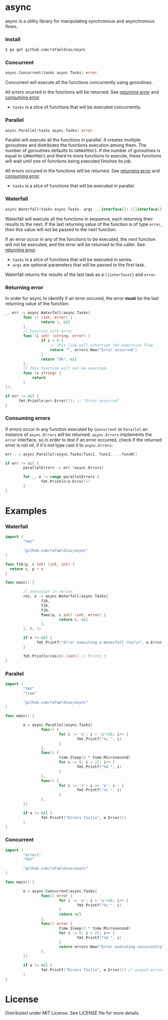 # async

async is a utility library for manipulating synchronous and asynchronous flows.

### Install

```bash
$ go get github.com/rafaeldias/async
```
### Concurrent
```go
async.Concurrent(tasks async.Tasks) error
```

Concurrent will execute all the functions concurrently using goroutines.

All errors ocurred in the functions will be returned. See [returning error](#returning-error) and [consuming error](#consuming-error).

- `tasks` is a slice of functions that will be executed concurrently.

### Parallel
```go
async.Parallel(tasks async.Tasks) error
```

Parallel will execute all the functions in parallel. It creates multiple goroutines and distributes the functions execution among them.
The number of goroutines  defaults to `GOMAXPROCS`. If the number of goroutines is equal to `GOMAXPROCS` and there're more functions to execute, these functions will wait until one of functions being executed finishes its job.

All errors occured in the functions will be returned. See [returning error](#returning-error) and [consuming error](#consuming-error).

- `tasks` is a slice of functions that will be executed in parallel. 

### Waterfall
```go
async.Waterfall(tasks async.Tasks, args ...interface{}) ([]interface[}, error)
```

Waterfall will execute all the functions in sequence, each returning their results to the next. If the last returning value of the function is of type `error`, then this value will not be passed to the next function. 

If an error occur in any of the functions to be executed, the next function will not be executed, and the error will be returned to the caller. See [returning error](#returning-error).

- `tasks` is a slice of functions that will be executed in series.
- `args` are optional parameters that will be passed to the first task.

Waterfall returns the results of the last task as a `[]interface{}` and `error`. 

### <a name="returning-error"></a>Returning error

In order for async to identify if an error occured, the error **must** be the last returning value of the function:

```go
_, err := async.Waterfall(async.Tasks{
        func () (int, error) {
                return 1, nil
        },
        // Function with error
        func (i int) (string, error) {
                if i > 0 {
                    // This line will interrupt the execution flow
                    return "", errors.New("Error occurred")
                }
                return "Ok", nil
        },
        // This function will not be executed.
        func (s string) {
            return
        }
});

if err != nil {
      fmt.Println(err.Error()); // "Error occurred"
}
```

### <a name="consuming-error"></a>Consuming errors

If errors occur in any function executed by `Concurrent` or `Parallel` an instance of `async.Errors` will be returned.
`async.Errors` implements the `error` interface, so in order to test if an error occurred, check if the returned error is not nil,
if it's not type cast it to `async.Errors`:

```go
err : = async.Parallel(async.Tasks{func1, func2, ...funcN})

if err != nil {
        parallelErrors := err.(async.Errors)

        for _, e := range parallelErrors {
                fmt.Println(e.Error())
        }
}
```


# Examples 

### Waterfall

```go
import (
        "fmt"

        "github.com/rafaeldias/async"
)

func fib(p, c int) (int, int) {
  return c, p + c
}

func main() {

        // execution in series.
        res, e := async.Waterfall(async.Tasks{
                fib,
                fib,
                fib,
                func(p, c int) (int, error) {
                        return c, nil
                },
        }, 0, 1)

        if e != nil {
              fmt.Printf("Error executing a Waterfall (%s)\n", e.Error())
        }

        fmt.Println(res[0].(int)) // Prints 3
}

```

### Parallel

```go
import (
        "fmt"
        "time"

        "github.com/rafaeldias/async"
)

func main() {

        e = async.Parallel(async.Tasks{
                func() {
                        for i := 'a'; i < 'a'+26; i++ {
                                fmt.Printf("%c ", i)
                        }
                },
                func() {
                        time.Sleep(2 * time.Microsecond)
                        for i := 0; i < 27; i++ {
                                fmt.Printf("%d ", i)
                        }
                },
                func() {
                        for i := 'z'; i >= 'a'; i-- {
                                fmt.Printf("%c ", i)
                        }
                },
        })

        if e != nil {
                fmt.Printf("Errors [%s]\n", e.Error())
        }
}
```

### Concurrent

```go
import (
        "errors"
        "fmt"

        "github.com/rafaeldias/async"
)

func main() {

        e = async.Concurrent(async.Tasks{
                func() error {
                        for i := 'a'; i < 'a'+26; i++ {
                                fmt.Printf("%c ", i)
                        }
                        return nil
                },
                func() error {
                        time.Sleep(3 * time.Microsecond)
                        for i := 0; i < 27; i++ {
                                fmt.Printf("%d ", i)
                        }
                        return errors.New("Error executing concurently")
                },
        })

        if e != nil {
                fmt.Printf("Errors [%s]\n", e.Error()) // output errors separated by space
        }
}
```

# License
Distributed under MIT License. See LICENSE file for more details.
